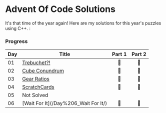 # Advent Of Code Solutions
It's that time of the year again! Here are my solutions for this year's puzzles using C++.
 :
### Progress
| Day | Title                          | Part 1 | Part 2 |
|-----|--------------------------------|:------:|:------:|
| 01  | [Trebuchet?!](/Day%201_Trebuchet/)    |   🌟   |   🌟   |
| 02  | [Cube Conundrum](/Day%202_Cube%20Conundrum/) |   🌟   |   🌟   |
| 03  | [Gear Ratios](/Day%203_Gear%20Ratios/)    |   🌟   |   🌟   |
| 04  | [ScratchCards](/Day%204_ScratchCards/)    |   🌟   |   🌟   |
| 05 | Not Solved  |     |      |
| 06  | [Wait For It](/Day%206_Wait For It/)    |   🌟   |   🌟   |
 
